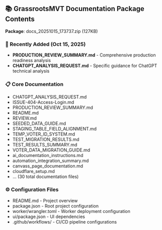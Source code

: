 ## 📚 GrassrootsMVT Documentation Package Contents

**Package**: docs_20251015_173737.zip (127KB)

### 🔄 Recently Added (Oct 15, 2025)
- **PRODUCTION_REVIEW_SUMMARY.md** - Comprehensive production readiness analysis
- **CHATGPT_ANALYSIS_REQUEST.md** - Specific guidance for ChatGPT technical analysis

### 📋 Core Documentation
- CHATGPT_ANALYSIS_REQUEST.md
- ISSUE-404-Access-Login.md
- PRODUCTION_REVIEW_SUMMARY.md
- README.md
- REVIEW.md
- SEEDED_DATA_GUIDE.md
- STAGING_TABLE_FIELD_ALIGNMENT.md
- TEMP_VOTER_ID_SYSTEM.md
- TEST_MIGRATION_RESULTS.md
- TEST_RESULTS_SUMMARY.md
- VOTER_DATA_MIGRATION_GUIDE.md
- ai_documentation_instructions.md
- automation_integration_summary.md
- canvass_page_documentation.md
- cloudflare_setup.md
- ... (30 total documentation files)

### ⚙️ Configuration Files
- README.md - Project overview
- package.json - Root project configuration
- worker/wrangler.toml - Worker deployment configuration
- ui/package.json - UI dependencies
- .github/workflows/ - CI/CD pipeline configurations
